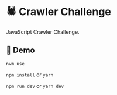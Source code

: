 # 🕷 Crawler Challenge
JavaScript Crawler Challenge.

## 👿 Demo
`nvm use`

`npm install` or `yarn`

`npm run dev` or `yarn dev`
